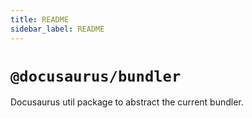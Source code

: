```yaml
---
title: README
sidebar_label: README
---
```

# `@docusaurus/bundler`

Docusaurus util package to abstract the current bundler.

